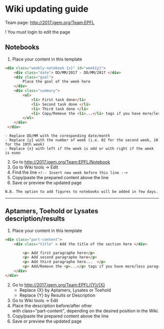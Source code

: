 # Wiki updating guide

Team page: http://2017.igem.org/Team:EPFL

! You must login to edit the page

## Notebooks

1. Place your content in this template

```html
<div class="weekly-notebook {x}" id="week{y}">
	<div class="date"> DD/MM/2017 - DD/MM/2017 </div>
	<div class="goal">
		Place the goal of the week here
	</div>
	<div class="summary">
		<ul>
		    <li> First task done</li>
		    <li> Second task done </li>
		    <li> Third task done </li>
		    <li> Copy/Remove the <li>...</li> tags if you have more/less tasks to add .... </li>
		</ul>
	</div>
 </div>
 ```
 
	- Replace DD/MM with the coresponding date/month
	- Replace {y} with the number of week (i.e. 02 for the second week, 10 for the 10th week) 
	- Replace {x} with left if the week is odd or with right if the week is even

2. Go to http://2017.igem.org/Team:EPFL/Notebook 
3. Go to Wiki tools -> Edit
4. Find the line `<!-- Insert new week before this line -->`
5. Copy/paste the prepared content above the line
6. Save or preview the updated page

`N.B. The option to add figures to notebooks will be added in few days.` 

---

## Aptamers, Toehold or Lysates description/results

1. Place your content in this template

```html 
<div class="part-content"> 
	<div class="title" > Add the title of the section here </div>

		<p> Add first paragraphe here</p>
		<p> Add second paragraphe here</p>
		<p> Add third paragraphe here...  </p>
		<p> Add/Remove the <p>...</p> tags if you have more/less paragraphs to add .... </li>
	</div>
</div>
```
2. Go to http://2017.igem.org/Team:EPFL/{Y}/{X}
	- Replace {X} by Aptamers, Lysates or Toehold
	- Replace {Y} by Results or Description 
3. Go to Wiki tools -> Edit
4. Place the description before/after other <div> with class="part-content", depending on the desired position in the Wiki. 
5. Copy/paste the prepared content above the line
6. Save or preview the updated page

